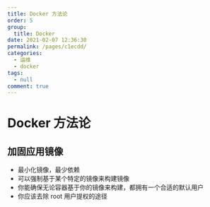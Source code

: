 ```yaml
---
title: Docker 方法论
order: 5
group: 
  title: Docker
date: 2021-02-07 12:36:30
permalink: /pages/c1ecdd/
categories: 
  - 运维
  - docker
tags: 
  - null
comment: true
---
```


# Docker 方法论

## 加固应用镜像

- 最小化镜像，最少依赖
- 可以强制基于某个特定的镜像来构建镜像
- 你能确保无论容器基于你的镜像来构建，都拥有一个合适的默认用户
- 你应该去除 root 用户提权的途径